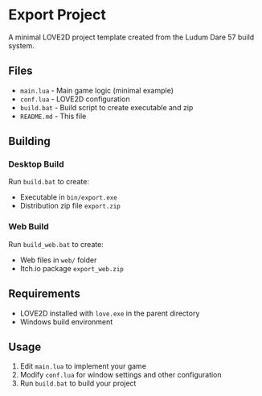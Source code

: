 # Export Project

A minimal LOVE2D project template created from the Ludum Dare 57 build system.

## Files

- `main.lua` - Main game logic (minimal example)
- `conf.lua` - LOVE2D configuration
- `build.bat` - Build script to create executable and zip
- `README.md` - This file

## Building

### Desktop Build
Run `build.bat` to create:
- Executable in `bin/export.exe`
- Distribution zip file `export.zip`

### Web Build
Run `build_web.bat` to create:
- Web files in `web/` folder
- Itch.io package `export_web.zip`

## Requirements

- LOVE2D installed with `love.exe` in the parent directory
- Windows build environment

## Usage

1. Edit `main.lua` to implement your game
2. Modify `conf.lua` for window settings and other configuration
3. Run `build.bat` to build your project
